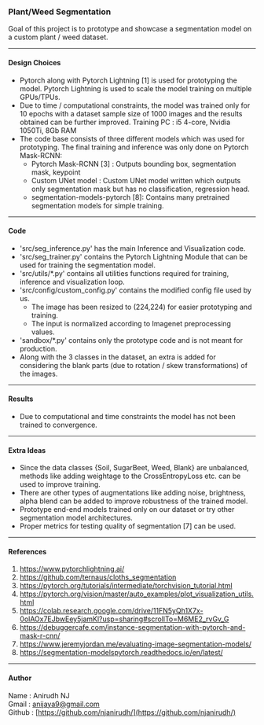 ### Plant/Weed Segmentation

Goal of this project is to prototype and showcase a segmentation model on a custom plant / weed dataset.

-------------------------

#### Design Choices

* Pytorch along with Pytorch Lightning [1] is used for prototyping the model. Pytorch Lightning is used to scale the
  model training on multiple GPUs/TPUs.
* Due to time / computational constraints, the model was trained only for 10 epochs with a dataset sample size of 1000
  images and the results obtained can be further improved. Training PC : i5 4-core, Nvidia 1050Ti, 8Gb RAM
* The code base consists of three different models which was used for prototyping. The final training and inference was
  only done on Pytorch Mask-RCNN:
    * Pytorch Mask-RCNN [3] : Outputs bounding box, segmentation mask, keypoint
    * Custom UNet model : Custom UNet model written which outputs only segmentation mask but has no classification,
      regression head.
    * segmentation-models-pytorch [8]: Contains many pretrained segmentation models for simple training.

-------------------------

#### Code

* 'src/seg_inference.py' has the main Inference and Visualization code.
* 'src/seg_trainer.py' contains the Pytorch Lightning Module that can be used for training the segmentation model.
* 'src/utils/*.py' contains all utilities functions required for training, inference and visualization loop.
* 'src/config/custom_config.py' contains the modified config file used by us.
    * The image has been resized to (224,224) for easier prototyping and training.
    * The input is normalized according to Imagenet preprocessing values.
* 'sandbox/*.py' contains only the prototype code and is not meant for production.
* Along with the 3 classes in the dataset, an extra is added for considering the blank parts (due to rotation / skew
  transformations) of the images.

-------------------------

#### Results

* Due to computational and time constraints the model has not been trained to convergence.

-------------------------

#### Extra Ideas

* Since the data classes {Soil, SugarBeet, Weed, Blank} are unbalanced, methods like adding weightage to the
  CrossEntropyLoss etc. can be used to improve training.
* There are other types of augmentations like adding noise, brightness, alpha blend can be added to improve robustness
  of the trained model.
* Prototype end-end models trained only on our dataset or try other segmentation model architectures.
* Proper metrics for testing quality of segmentation [7] can be used.

-------------------------

#### References

1. https://www.pytorchlightning.ai/
2. https://github.com/ternaus/cloths_segmentation
3. https://pytorch.org/tutorials/intermediate/torchvision_tutorial.html
4. https://pytorch.org/vision/master/auto_examples/plot_visualization_utils.html
5. https://colab.research.google.com/drive/11FN5yQh1X7x-0olAOx7EJbwEey5jamKl?usp=sharing#scrollTo=M6ME2_rvGv_G
6. https://debuggercafe.com/instance-segmentation-with-pytorch-and-mask-r-cnn/
7. https://www.jeremyjordan.me/evaluating-image-segmentation-models/
8. https://segmentation-modelspytorch.readthedocs.io/en/latest/

-------------------------

#### Author

Name : Anirudh NJ           
Gmail : [anijaya9@gmail.com](anijaya9@gmail.com)        
Github : [https://github.com/njanirudh/](https://github.com/njanirudh/)